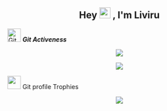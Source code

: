 <h2 align="center">Hey <img src="https://media.giphy.com/media/hvRJCLFzcasrR4ia7z/giphy.gif" width="25px"> , I'm Liviru</a></h2>

<img src="https://media.giphy.com/media/W5eoZHPpUx9sapR0eu/giphy.gif" width="30px" alt="Git"/>&nbsp;<i><b>Git Activeness</b></i></p>
<p align="center" >
    <img src="https://github-readme-stats.vercel.app/api?username=Nullviru&count_private=true&show_icons=true&include_all_commits=true&bg_color=00000000&text_color=7a7a7a"/>
</p>

<p align="center" >
    <img src="https://github-readme-stats.vercel.app/api/top-langs/?username=Nullviru&layout=compact&hide=html&bg_color=00000000&text_color=7a7a7a"/>
</p>

<img src="https://media.giphy.com/media/QaMcXSekUWx7aogAUr/giphy.gif" width="30" />&nbsp;Git profile Trophies<br>
<p align="center"><img src="https://github-profile-trophy.vercel.app/?username=OvinduWijethunge&theme=juicyfresh&no-bg=true"/></p>
